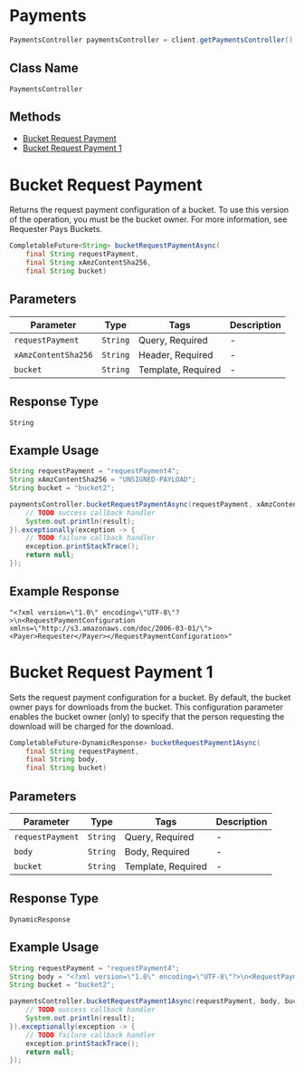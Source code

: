 # Payments

```java
PaymentsController paymentsController = client.getPaymentsController();
```

## Class Name

`PaymentsController`

## Methods

* [Bucket Request Payment](../../doc/controllers/payments.md#bucket-request-payment)
* [Bucket Request Payment 1](../../doc/controllers/payments.md#bucket-request-payment-1)


# Bucket Request Payment

Returns the request payment configuration of a bucket. To use this version of the operation, you must be the bucket owner. For more information, see Requester Pays Buckets.

```java
CompletableFuture<String> bucketRequestPaymentAsync(
    final String requestPayment,
    final String xAmzContentSha256,
    final String bucket)
```

## Parameters

| Parameter | Type | Tags | Description |
|  --- | --- | --- | --- |
| `requestPayment` | `String` | Query, Required | - |
| `xAmzContentSha256` | `String` | Header, Required | - |
| `bucket` | `String` | Template, Required | - |

## Response Type

`String`

## Example Usage

```java
String requestPayment = "requestPayment4";
String xAmzContentSha256 = "UNSIGNED-PAYLOAD";
String bucket = "bucket2";

paymentsController.bucketRequestPaymentAsync(requestPayment, xAmzContentSha256, bucket).thenAccept(result -> {
    // TODO success callback handler
    System.out.println(result);
}).exceptionally(exception -> {
    // TODO failure callback handler
    exception.printStackTrace();
    return null;
});
```

## Example Response

```
"<?xml version=\"1.0\" encoding=\"UTF-8\"?>\n<RequestPaymentConfiguration xmlns=\"http://s3.amazonaws.com/doc/2006-03-01/\"><Payer>Requester</Payer></RequestPaymentConfiguration>"
```


# Bucket Request Payment 1

Sets the request payment configuration for a bucket. By default, the bucket owner pays for downloads from the bucket. This configuration parameter enables the bucket owner (only) to specify that the person requesting the download will be charged for the download.

```java
CompletableFuture<DynamicResponse> bucketRequestPayment1Async(
    final String requestPayment,
    final String body,
    final String bucket)
```

## Parameters

| Parameter | Type | Tags | Description |
|  --- | --- | --- | --- |
| `requestPayment` | `String` | Query, Required | - |
| `body` | `String` | Body, Required | - |
| `bucket` | `String` | Template, Required | - |

## Response Type

`DynamicResponse`

## Example Usage

```java
String requestPayment = "requestPayment4";
String body = "<?xml version=\"1.0\" encoding=\"UTF-8\"?>\n<RequestPaymentConfiguration xmlns=\"http://s3.amazonaws.com/doc/2006-03-01/\">\n   <Payer>Requester</Payer>\n</RequestPaymentConfiguration>";
String bucket = "bucket2";

paymentsController.bucketRequestPayment1Async(requestPayment, body, bucket).thenAccept(result -> {
    // TODO success callback handler
    System.out.println(result);
}).exceptionally(exception -> {
    // TODO failure callback handler
    exception.printStackTrace();
    return null;
});
```

